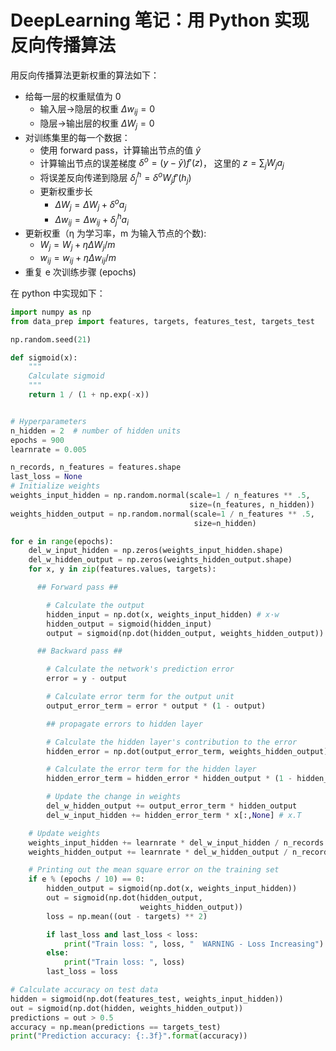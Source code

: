 # DeepLearning 笔记：用 Python 实现反向传播算法

用反向传播算法更新权重的算法如下：

- 给每一层的权重赋值为 0
  + 输入层→隐层的权重 $\Delta w_{ij}=0$
  + 隐层→输出层的权重 $\Delta W_j=0$
​
- 对训练集里的每一个数据：
  + 使用 forward pass，计算输出节点的值 $\hat y$
  + 计算输出节点的误差梯度 $\delta^o=(y-\hat y)f'(z)$，  这里的 $z=\sum_jW_ja_j$
  + 将误差反向传递到隐层 $\delta^h_j=\delta^oW_jf'(h_j)$
  + 更新权重步长
    * $\Delta W_j = \Delta W_j + \delta^oa_j$
    * $\Delta w_{ij} = \Delta w_{ij} + \delta^h_ja_i$
- 更新权重（η 为学习率，m 为输入节点的个数):
  + $W_j = W_j + \eta \Delta W_j /m$
  + $w_{ij} = w_{ij} + \eta \Delta w_{ij} /m$
- 重复 e 次训练步骤 (epochs)

在 python 中实现如下：

```python
import numpy as np
from data_prep import features, targets, features_test, targets_test

np.random.seed(21)

def sigmoid(x):
    """
    Calculate sigmoid
    """
    return 1 / (1 + np.exp(-x))


# Hyperparameters
n_hidden = 2  # number of hidden units
epochs = 900
learnrate = 0.005

n_records, n_features = features.shape
last_loss = None
# Initialize weights
weights_input_hidden = np.random.normal(scale=1 / n_features ** .5,
                                        size=(n_features, n_hidden))
weights_hidden_output = np.random.normal(scale=1 / n_features ** .5,
                                         size=n_hidden)

for e in range(epochs):
    del_w_input_hidden = np.zeros(weights_input_hidden.shape)
    del_w_hidden_output = np.zeros(weights_hidden_output.shape)
    for x, y in zip(features.values, targets):

      ## Forward pass ##

        # Calculate the output
        hidden_input = np.dot(x, weights_input_hidden) # x·w
        hidden_output = sigmoid(hidden_input)
        output = sigmoid(np.dot(hidden_output, weights_hidden_output))

      ## Backward pass ##

        # Calculate the network's prediction error
        error = y - output

        # Calculate error term for the output unit
        output_error_term = error * output * (1 - output)

        ## propagate errors to hidden layer

        # Calculate the hidden layer's contribution to the error
        hidden_error = np.dot(output_error_term, weights_hidden_output)

        # Calculate the error term for the hidden layer
        hidden_error_term = hidden_error * hidden_output * (1 - hidden_output)

        # Update the change in weights
        del_w_hidden_output += output_error_term * hidden_output
        del_w_input_hidden += hidden_error_term * x[:,None] # x.T

    # Update weights
    weights_input_hidden += learnrate * del_w_input_hidden / n_records
    weights_hidden_output += learnrate * del_w_hidden_output / n_records

    # Printing out the mean square error on the training set
    if e % (epochs / 10) == 0:
        hidden_output = sigmoid(np.dot(x, weights_input_hidden))
        out = sigmoid(np.dot(hidden_output,
                             weights_hidden_output))
        loss = np.mean((out - targets) ** 2)

        if last_loss and last_loss < loss:
            print("Train loss: ", loss, "  WARNING - Loss Increasing")
        else:
            print("Train loss: ", loss)
        last_loss = loss

# Calculate accuracy on test data
hidden = sigmoid(np.dot(features_test, weights_input_hidden))
out = sigmoid(np.dot(hidden, weights_hidden_output))
predictions = out > 0.5
accuracy = np.mean(predictions == targets_test)
print("Prediction accuracy: {:.3f}".format(accuracy))

```
